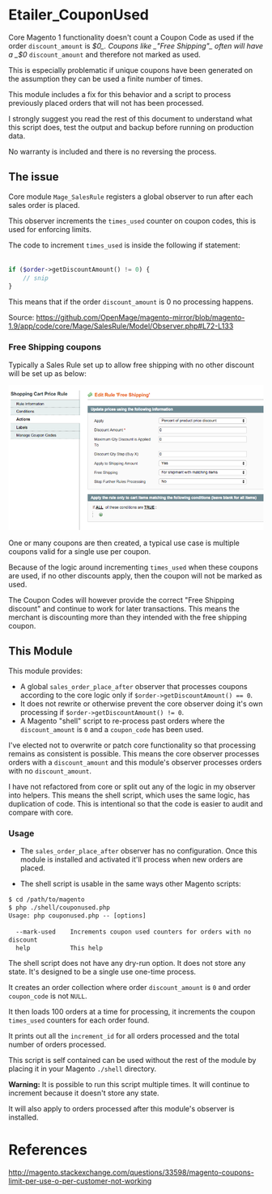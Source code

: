 # Etailer_CouponUsed

Core Magento 1 functionality doesn't count a Coupon Code as used if the order `discount_amount` is _$0_.
Coupons like _"Free Shipping"_ often will have a _$0_ `discount_amount` and therefore not marked as used.

This is especially problematic if unique coupons have been generated on the assumption they can be used a finite number of times.

This module includes a fix for this behavior and a script to process previously placed orders that will not has been processed.

I strongly suggest you read the rest of this document to understand what this script does, test the output and backup before running on production data.

No warranty is included and there is no reversing the process.


## The issue

Core module `Mage_SalesRule` registers a global observer to run after each sales order is placed.

This observer increments the `times_used` counter on coupon codes, this is used for enforcing limits.

The code to increment `times_used` is inside the following if statement:

```php

if ($order->getDiscountAmount() != 0) {
    // snip
}

```

This means that if the order `discount_amount` is 0 no processing happens.

Source: https://github.com/OpenMage/magento-mirror/blob/magento-1.9/app/code/core/Mage/SalesRule/Model/Observer.php#L72-L133

### Free Shipping coupons

Typically a Sales Rule set up to allow free shipping with no other discount will be set up as below:

![](https://raw.githubusercontent.com/etailer/Etailer_CouponUsed/docs/free-shipping.png)

One or many coupons are then created, a typical use case is multiple coupons valid for a single use per coupon.

Because of the logic around incrementing `times_used` when these coupons are used, if no other discounts apply, then the coupon will not be marked as used.

The Coupon Codes will however provide the correct "Free Shipping discount" and continue to work for later transactions. This means the merchant is discounting more than they intended with the free shipping coupon.

## This Module

This module provides:

* A global `sales_order_place_after` observer that processes coupons according to the core logic only if `$order->getDiscountAmount() == 0`.
* It does not rewrite or otherwise prevent the core observer doing it's own processing if `$order->getDiscountAmount() != 0`.
* A Magento "shell" script to re-process past orders where the `discount_amount` is `0` and a `coupon_code` has been used.

I've elected not to overwrite or patch core functionality so that processing remains as consistent is possible. This means the core observer processes orders with a `discount_amount` and this module's observer processes orders with no `discount_amount`.

I have not refactored from core or split out any of the logic in my observer into helpers. This means the shell script, which uses the same logic, has duplication of code. This is intentional so that the code is easier to audit and compare with core.


### Usage

* The `sales_order_place_after` observer has no configuration. Once this module is installed and activated it'll process when new orders are placed.

* The shell script is usable in the same ways other Magento scripts:

```shell
$ cd /path/to/magento
$ php ./shell/couponused.php
Usage: php couponused.php -- [options]

  --mark-used    Increments coupon used counters for orders with no discount
  help           This help
```

The shell script does not have any dry-run option.
It does not store any state. It's designed to be a single use one-time process.

It creates an order collection where order `discount_amount` is `0` and order `coupon_code` is not `NULL`.

It then loads 100 orders at a time for processing, it increments the coupon `times_used` counters for each order found.

It prints out all the `increment_id` for all orders processed and the total number of orders processed.

This script is self contained can be used without the rest of the module by placing it in your Magento `./shell` directory.

**Warning:** It is possible to run this script multiple times. It will continue to increment because it doesn't store any state.

It will also apply to orders processed after this module's observer is installed.


# References

http://magento.stackexchange.com/questions/33598/magento-coupons-limit-per-use-o-per-customer-not-working
